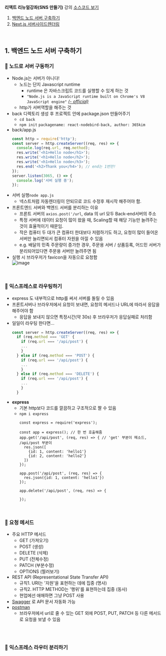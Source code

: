 __리액트 리뉴얼강좌(SNS 만들기)__ 강의 [소스코드 보기](https://github.com/ZeroCho/react-nodebird)
1. [백엔드 노드 서버 구축하기](#1-백엔드-노드-서버-구축하기)
2. [Next.js 서버사이드렌더링](#2-Next.js-서버사이드렌더링)
<br>

##  1. 백엔드 노드 서버 구축하기
### 🌼 노드로 서버 구동하기
- Node.js는 서버가 아니다!
  - 노드는 단지 Javascript runtime
    - runtime 은 자바스크립트 코드를 실행할 수 있게 하는 것
    - `"Node.js is a JavaScript runtime built on Chrome's V8 JavaScript engine"` [_(- official)_](https://nodejs.org/en/)
  - http가 서버역할을 해주는 것
- back 디렉토리 생성 후 프로젝트 안에 package.json 만들어주기
  - `cd back`
  - `npm init` `packagename: react-nodebird-back, author: 365kim`
- back/app.js
  ```js
  const http = require('http');
  const server = http.createServer((req, res) => {
    console.log(req.url, req.method);
    res.write('<h1>Hello node</h1>');
    res.write('<h1>Hello node</h2>');
    res.write('<h1>Hello node</h3>');
    res.end('<h2>Thank you</h4>'); // end는 1번만!
  });
  server.listen(3065, () => {
    console.log('서버 실행 중');
  });
  ```
- 서버 실행`node app.js`
  - 넥스트처럼 자동렌더링이 안되므로 코드 수정후 재시작 해주어야 함.
- 프론트엔드 서버와 백엔드 서버를 분리하는 이유
  - 프론트 서버의 `axios.post('/url`, data 의 url 모두 Back-end서버의 주소
  - 특정 서버에 데이터 요청이 많이 왔을 때, Scaling할 때 해당 기능만 늘려주는 것이 효율적이기 때문임.
  - 작은 컴퓨터 두 대가 큰 컴퓨터 한대보다 저렴하기도 하고, 요청이 많이 들어온 서버만 늘리면되서 컴퓨터 자원을 아낄 수 있음
  - e.g. 배달의 민족 주문량이 증가한 경우, 주문용 서버 / 상품등록, 어드민 서버가 분리되어있다면 주문용 서버만 늘려주면 됨
- 실행 시 브라우저가 favicon을 자동으로 요청함 <br>
  ![image](https://user-images.githubusercontent.com/60066472/92597644-aac83680-f2e2-11ea-8f00-62d8263f9d94.png)
<br>

### 🌼 익스프레스로 라우팅하기
- express 도 내부적으로 http를 써서 서버를 돌릴 수 있음
- 프론트서버나 브라우저에서 요청이 보내면, 요청의 메서드나 URL에 따라서 응답을 해주어야 함
  - 응답을 보내지 않으면 특정시간(약 30s) 후 브라우저가 응답실패로 처리함
- 일일이 라우팅 한다면...
  ```js
  const server = http.createServer((req, res) => {
    if (req.method === 'GET' {
      if (req.url === '/api/post') {
      ...
      }
    } else if (req.method === 'POST') {
      if (req.url === '/api/post') {
      ...
      }
    } else if (req.method === 'DELETE') {
      if (req.url === '/api/post') {
      ...
      }
    }
  ```
- __express__
  - 기본 http보다 코드를 깔끔하고 구조적으로 짤 수 있음
  - `npm i express`
    ```
    const express = require('express');

    const app = express(); // 한 번 호출해줌
    app.get('/api/post', (req, res) => { // 'get' 부분이 메소드, /api/post 부분이 
      res.json([
        {id: 1, content: 'hello1'}
        {id: 2, content: 'hello2'}
      ])
    });

    app.post('/api/post', (req, res) => {
      res.json({id: 1, content: 'hello1'})
    });

    app.delete('/api/post', (req, res) => {

    });
    ```
<br>

### 🌼 요청 메서드
- 주요 HTTP 메서드
  - GET (가져오기)
  - POST (생성)
  - DELETE (삭제)
  - PUT (전체수정) 
  - PATCH (부분수정)
  - OPTIONS (찔러보기)
- REST API (Representational State Transfer API)
  - 규칙1. URI는 '자원'을 표현하는 데에 집중 (명사)
  - 규칙2. HTTP METHOD는 '행위'를 표현하는데 집중 (동사)
  - 현업에선 애매하면 그냥 POST 사용
- [Swagger](https://swagger.io/) 로 API 문서 자동화 가능
- [postman](https://www.postman.com/)
  - 브라우저에서 url로 줄 수 있는 GET 외에 POST, PUT, PATCH 등 다른 메서드로 요청을 보낼 수 있음
  <p><img scr="https://user-images.githubusercontent.com/60066472/92732494-82f3d400-f3b1-11ea-8ff7-177ae3a4328d.png" width="500"></p>

<br>

### 🌼 익스프레스 라우터 분리하기
